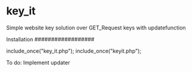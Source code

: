 # key_it
Simple website key solution over GET_Request keys with updatefunction


Installation
##################

include_once("key_it.php");
include_once("keyit.php");

To do:
Implement updater

